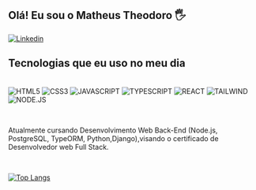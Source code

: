 ## Olá! Eu sou o Matheus Theodoro 🖐️

[![Linkedin](https://img.shields.io/badge/LinkedIn-0077B5?style=for-the-badge&logo=linkedin&logoColor=white)](https://www.linkedin.com/in/matheus-theodoro-0aab6b241/)

## Tecnologias que eu uso no meu dia

<div style='display: inline_block'>
<br/>
<img align="center" alt='HTML5' src='https://img.shields.io/badge/HTML5-E34F26?style=for-the-badge&logo=html5&logoColor=white'/>
<img align="center" alt='CSS3' src='https://img.shields.io/badge/CSS3-1572B6?style=for-the-badge&logo=css3&logoColor=white'/>
<img align="center" alt='JAVASCRIPT' src='https://img.shields.io/badge/JavaScript-323330?style=for-the-badge&logo=javascript&logoColor=F7DF1E'/>
<img align="center" alt='TYPESCRIPT' src='https://img.shields.io/badge/TypeScript-007ACC?style=for-the-badge&logo=typescript&logoColor=white'/>
<img align="center" alt='REACT' src='https://img.shields.io/badge/React-20232A?style=for-the-badge&logo=react&logoColor=61DAFB'/>
<img align="center" alt='TAILWIND' src='https://img.shields.io/badge/Tailwind_CSS-38B2AC?style=for-the-badge&logo=tailwind-css&logoColor=white'/>
<img align="center" alt='NODE.JS' src='https://img.shields.io/badge/Node.js-43853D?style=for-the-badge&logo=node.js&logoColor=white'/>
 
<br/></div>
 
Atualmente cursando Desenvolvimento Web Back-End (Node.js, PostgreSQL, TypeORM, Python,Django),visando o certificado de Desenvolvedor web Full Stack.

<br/>

[![Top Langs](https://github-readme-stats.vercel.app/api/top-langs/?username=Matheustdl&layout=donut&theme=radical)](https://github.com/Matheustdl/github-readme-stats)




